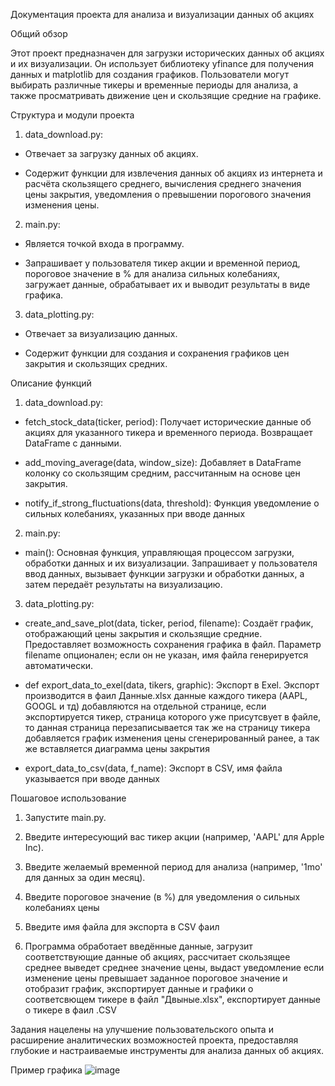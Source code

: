 Документация проекта для анализа и визуализации данных об акциях

Общий обзор

Этот проект предназначен для загрузки исторических данных об акциях и их визуализации. 
Он использует библиотеку yfinance для получения данных и matplotlib для создания графиков. 
Пользователи могут выбирать различные тикеры и временные периоды для анализа, а также просматривать движение цен и скользящие средние на графике.

Структура и модули проекта

1. data_download.py:

- Отвечает за загрузку данных об акциях.

- Содержит функции для извлечения данных об акциях из интернета и расчёта скользящего среднего, вычисления среднего значения цены закрытия, уведомления о превышении порогового значения изменения цены.


2. main.py:

- Является точкой входа в программу.

- Запрашивает у пользователя тикер акции и временной период, пороговое значение в % для анализа сильных колебаниях, загружает данные, обрабатывает их и выводит результаты в виде графика.



3. data_plotting.py:

- Отвечает за визуализацию данных.

- Содержит функции для создания и сохранения графиков цен закрытия и скользящих средних.



Описание функций



1. data_download.py:

- fetch_stock_data(ticker, period): Получает исторические данные об акциях для указанного тикера и временного периода. Возвращает DataFrame с данными.

- add_moving_average(data, window_size): Добавляет в DataFrame колонку со скользящим средним, рассчитанным на основе цен закрытия.

- notify_if_strong_fluctuations(data, threshold): Функция уведомление о сильных колебаниях, указанных при вводе данных


2. main.py:

- main(): Основная функция, управляющая процессом загрузки, обработки данных и их визуализации. Запрашивает у пользователя ввод данных, вызывает функции загрузки и обработки данных, а затем передаёт результаты на визуализацию.



3. data_plotting.py:

- create_and_save_plot(data, ticker, period, filename): Создаёт график, отображающий цены закрытия и скользящие средние. Предоставляет возможность сохранения графика в файл. Параметр filename опционален; если он не указан, имя файла генерируется автоматически.

- def export_data_to_exel(data, tikers, graphic): Экспорт в Exel. Экспорт производится в фаил Данные.xlsx данные каждого тикера (AAPL, GOOGL и тд) добавляются на отдельной странице,
    если экспортируется тикер, страница которого уже присутсвует в файле, то данная страница перезаписывается так же на страницу тикера добавляется график изменения цены сгенерированный
  ранее, а так же вставляется диаграмма цены закрытия

- export_data_to_csv(data, f_name): Экспорт в CSV, имя файла указывается при вводе данных

Пошаговое использование

1. Запустите main.py.

2. Введите интересующий вас тикер акции (например, 'AAPL' для Apple Inc).

3. Введите желаемый временной период для анализа (например, '1mo' для данных за один месяц).

4. Введите пороговое значение (в %) для уведомления о сильных колебаниях цены

5. Введите имя файла для экспорта в CSV фаил

6. Программа обработает введённые данные, загрузит соответствующие данные об акциях, рассчитает скользящее среднее выведет среднее значение цены, выдаст уведомление если изменение цены превышает заданное пороговое значение и отобразит график, экспортирует данные и графики о соответсвющем тикере в файл "Двыные.xlsx", експортирует данные о тикере в фаил .CSV


Задания нацелены на улучшение пользовательского опыта и расширение аналитических возможностей проекта, предоставляя глубокие и настраиваемые инструменты для анализа данных об акциях.

Пример графика
![image](https://github.com/user-attachments/assets/47ffb689-98a7-4cb8-b8bf-47eec46737a2)


